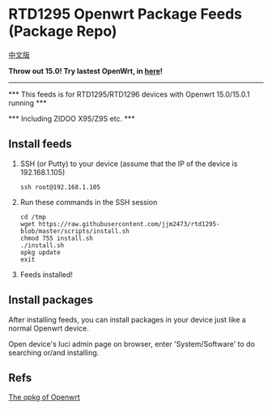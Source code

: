 # RTD1295 Openwrt Package Feeds (Package Repo)
[中文版](/README.md)

**Throw out 15.0! Try lastest OpenWrt, in [here](https://github.com/jjm2473/rtd1295-openwrt18-porting)!**



------
*** This feeds is for RTD1295/RTD1296 devices with Openwrt 15.0/15.0.1 running ***

*** Including ZIDOO X9S/Z9S etc. ***

## Install feeds
1. SSH (or Putty) to your device (assume that the IP of the device is 192.168.1.105)
    ```
    ssh root@192.168.1.105
    ```
2. Run these commands in the SSH session
    ```
    cd /tmp
    wget https://raw.githubusercontent.com/jjm2473/rtd1295-blob/master/scripts/install.sh
    chmod 755 install.sh
    ./install.sh
    opkg update
    exit
    ```
3. Feeds installed!

## Install packages
After installing feeds, you can install packages in your device just like a normal Openwrt device.

Open device's luci admin page on browser, enter 'System/Software' to do searching or/and installing.


## Refs
[The opkg of Openwrt](https://openwrt.org/docs/guide-user/additional-software/opkg)

